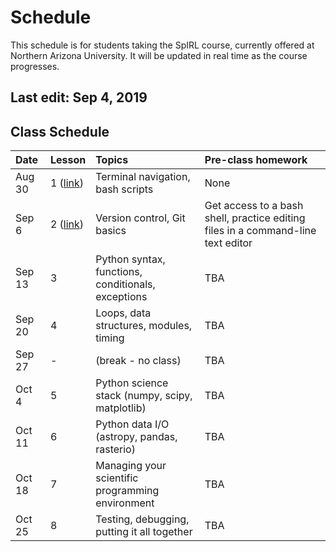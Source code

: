 # Schedule

This schedule is for students taking the SpIRL course, currently offered at Northern Arizona University. It will be updated in real time as the course progresses.

## Last edit: Sep 4, 2019

## Class Schedule

| Date   | Lesson  | Topics | Pre-class homework |
| :--- | :------ | :----- | :----------------- |
| Aug 30 | 1 ([link](../01_bash/why-bash)) | Terminal navigation, bash scripts | None |
| Sep 6 | 2 ([link](../02_git/why-git)) | Version control, Git basics | Get access to a bash shell, practice editing files in a command-line text editor |
| Sep 13 | 3 | Python syntax, functions, conditionals, exceptions  | TBA |
| Sep 20 | 4 | Loops, data structures, modules, timing | TBA |
| Sep 27 | - | (break - no class) | TBA |
| Oct 4 | 5 | Python science stack (numpy, scipy, matplotlib)  | TBA |
| Oct 11 | 6 | Python data I/O (astropy, pandas, rasterio) | TBA |
| Oct 18 | 7 | Managing your scientific programming environment | TBA |
| Oct 25 | 8 | Testing, debugging, putting it all together | TBA |
